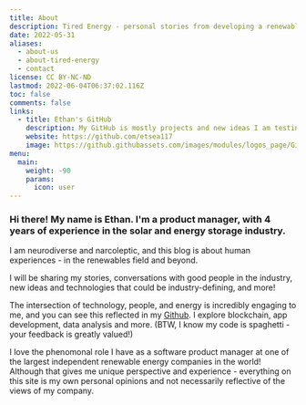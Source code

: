 ```yaml
---
title: About
description: Tired Energy - personal stories from developing a renewable future
date: 2022-05-31
aliases:
  - about-us
  - about-tired-energy
  - contact
license: CC BY-NC-ND
lastmod: 2022-06-04T06:37:02.116Z
toc: false
comments: false
links:
  - title: Ethan's GitHub
    description: My GitHub is mostly projects and new ideas I am testing out!
    website: https://github.com/etsea117
    image: https://github.githubassets.com/images/modules/logos_page/GitHub-Mark.png
menu:
  main:
    weight: -90
    params:
      icon: user
---
```


### Hi there! My name is Ethan. I'm a product manager, with 4 years of experience in the solar and energy storage industry.

I am neurodiverse and narcoleptic, and this blog is about human experiences - in the renewables field and beyond.

I will be sharing my stories, conversations with good people in the industry, new ideas and technologies that could be industry-defining, and more!

The intersection of technology, people, and energy is incredibly engaging to me, and you can see this reflected in my [Github](https://github.com/etsea117). I explore blockchain, app development, data analysis and more. (BTW, I know my code is spaghetti - your feedback is greatly valued!)

I love the phenomonal role I have as a software product manager at one of the largest independent renewable energy companies in the world! Although that gives me unique perspective and experience - everything on this site is my own personal opinions and not necessarily reflective of the views of my company.
